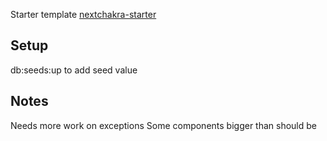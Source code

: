 Starter template [nextchakra-starter](https://github.com/sozonome/nextchakra-starter)

## Setup

db:seeds:up to add seed value

## Notes
Needs more work on exceptions
Some components bigger than should be